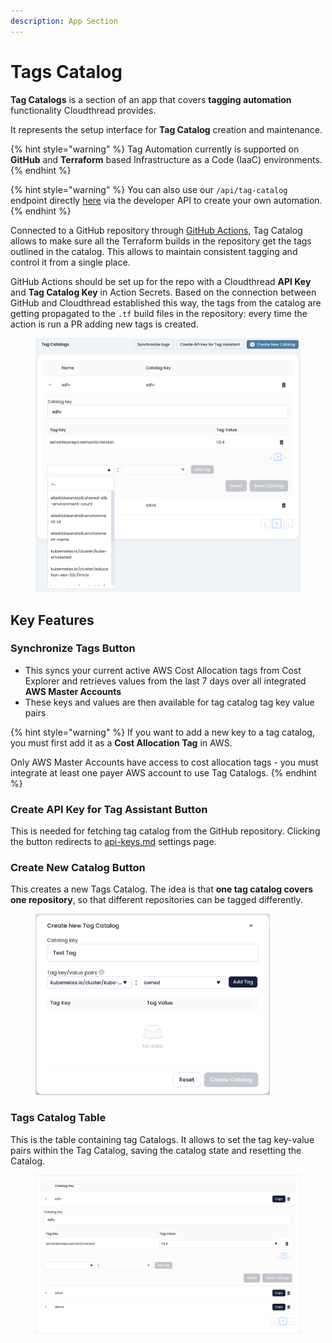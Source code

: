 ```yaml
---
description: App Section
---
```


# Tags Catalog

**Tag Catalogs** is a section of an app that covers **tagging automation** functionality Cloudthread provides.

It represents the setup interface for **Tag Catalog** creation and maintenance.

{% hint style="warning" %}
Tag Automation currently is supported on **GitHub** and **Terraform** based Infrastructure as a Code (IaaC) environments.
{% endhint %}

{% hint style="warning" %}
You can also use our `/api/tag-catalog` endpoint directly [here](https://docs.cloudthread.io/v/api-docs/reference/api-reference/tag\_catalog) via the developer API to create your own automation.
{% endhint %}

Connected to a GitHub repository through [GitHub Actions](https://docs.github.com/en/actions), Tag Catalog allows to make sure all the Terraform builds in the repository get the tags outlined in the catalog. This allows to maintain consistent tagging and control it from a single place.

GitHub Actions should be set up for the repo with a Cloudthread **API Key** and **Tag Catalog Key** in Action Secrets. Based on the connection between GitHub and Cloudthread established this way, the tags from the catalog are getting propagated to the `.tf` build files in the repository: every time the action is run a PR adding new tags is created.

<figure><img src="../../.gitbook/assets/image (1).png" alt=""><figcaption></figcaption></figure>

## Key Features

### Synchronize Tags Button

* This syncs your current active AWS Cost Allocation tags from Cost Explorer and retrieves values from the last 7 days over all integrated **AWS Master Accounts**
* These keys and values are then available for tag catalog tag key value pairs

{% hint style="warning" %}
If you want to add a new key to a tag catalog, you must first add it as a **Cost Allocation Tag** in AWS.

Only AWS Master Accounts have access to cost allocation tags - you must integrate at least one payer AWS account to use Tag Catalogs.
{% endhint %}

### Create API Key for Tag Assistant Button

This is needed for fetching tag catalog from the GitHub repository. Clicking the button redirects to [api-keys.md](../settings/api-keys.md "mention") settings page.

### Create New Catalog Button

This creates a new Tags Catalog. The idea is that **one tag catalog covers one repository**, so that different repositories can be tagged differently.

<figure><img src="../../.gitbook/assets/tag-catalog-1-create-new.png" alt="" width="375"><figcaption></figcaption></figure>

### Tags Catalog Table

This is the table containing tag Catalogs. It allows to set the tag key-value pairs within the Tag Catalog, saving the catalog state and resetting the Catalog.

<figure><img src="../../.gitbook/assets/tag-catalog-2-tag-table.png" alt=""><figcaption></figcaption></figure>


